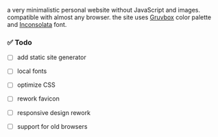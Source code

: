 a very minimalistic personal website without JavaScript and images. compatible with almost any browser. the site uses [Gruvbox](https://github.com/morhetz/gruvbox) color palette and [Inconsolata](https://fonts.google.com/specimen/Inconsolata) font.

### ✅ Todo
- [ ] add static site generator
- [ ] local fonts
- [ ] optimize CSS
- [ ] rework favicon
- [ ] responsive design rework
- [ ] support for old browsers


